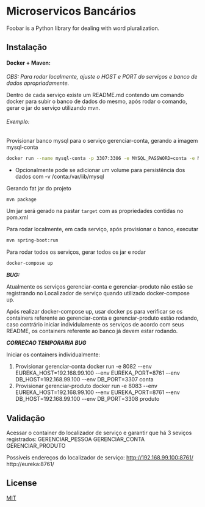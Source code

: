 # Microservicos Bancários

Foobar is a Python library for dealing with word pluralization.

## Instalação

#### Docker + Maven:

*OBS: Para rodar localmente, ajuste o HOST e PORT do serviços e banco de dados apropriadamente.*

Dentro de cada serviço existe um README.md contendo um comando docker para subir o banco de dados do mesmo, após rodar o comando, gerar o jar do serviço utilizando mvn. 

###### Exemplo:
Provisionar banco mysql para o serviço gerenciar-conta, gerando a imagem mysql-conta

```bash
docker run --name mysql-conta -p 3307:3306 -e MYSQL_PASSWORD=conta -e MYSQL_USER=gerenciador -e MYSQL_ROOT_PASSWORD=gerenciador -e MYSQL_DATABASE=gerenciar-conta -d mysql/mysql-server:5.7
```
- Opcionalmente pode se adicionar um volume para persistência dos dados com -v /conta:/var/lib/mysql

Gerando fat jar do projeto

```bash
mvn package
```

Um jar será gerado na pastar `target` com as propriedades contidas no pom.xml

Para rodar localmente, em cada serviço, após provisionar o banco, executar
```bash
mvn spring-boot:run
```

Para rodar todos os serviços, gerar todos os jar e rodar
```bash
docker-compose up
```

***BUG:*** 

Atualmente os serviços gerenciar-conta e gerenciar-produto não estão se registrando no Localizador de serviço quando utilizado docker-compose up.

Após realizar docker-compose up, usar docker ps para verificar se os containers referente ao gerenciar-conta e gerenciar-produto estão rodando, caso contrário iniciar individulamente os serviços de acordo com seus README, os containers referente ao banco já devem estar rodando.

***CORRECAO TEMPORARIA BUG***

Iniciar os containers individualmente:
1) Provisionar gerenciar-conta
docker run -e 8082 --env EUREKA_HOST=192.168.99.100 --env EUREKA_PORT=8761 --env DB_HOST=192.168.99.100 --env DB_PORT=3307 conta
2) Provisionar gerenciar-produto
docker run -e 8083 --env EUREKA_HOST=192.168.99.100 --env EUREKA_PORT=8761 --env DB_HOST=192.168.99.100 --env DB_PORT=3308 produto

## Validação
Acessar o container do localizador de serviço e garantir que há 3 seviços registrados:
GERENCIAR_PESSOA
GERENCIAR_CONTA
GERENCIAR_PRODUTO

Possíveis endereços do localizador de serviço:
http://192.168.99.100:8761/
http://eureka:8761/

## License
[MIT](https://choosealicense.com/licenses/mit/)